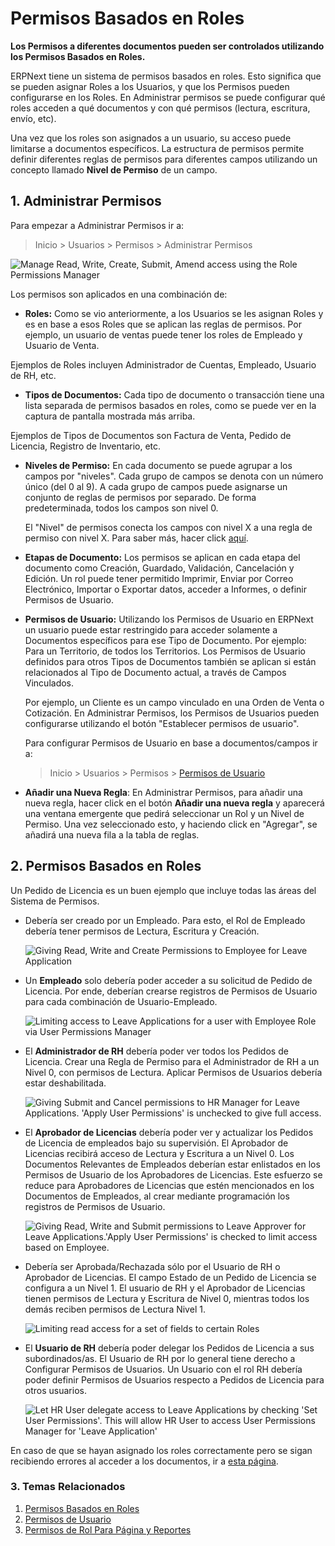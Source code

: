 <!-- add-breadcrumbs -->
# Permisos Basados en Roles

**Los Permisos a diferentes documentos pueden ser controlados utilizando los Permisos Basados en Roles.**

ERPNext tiene un sistema de permisos basados en roles. Esto significa que se pueden asignar Roles a los Usuarios, y que los Permisos pueden configurarse en los Roles. En Administrar permisos se puede configurar qué roles acceden a qué documentos y con qué permisos (lectura, escritura, envío, etc).

Una vez que los roles son asignados a un usuario, su acceso puede limitarse a documentos específicos. La estructura de permisos permite definir diferentes reglas de permisos para diferentes campos utilizando un concepto llamado **Nivel de Permiso** de un campo. 

## 1. Administrar Permisos
Para empezar a Administrar Permisos ir a:
> Inicio > Usuarios > Permisos > Administrar Permisos

<img alt="Manage Read, Write, Create, Submit, Amend access using the Role Permissions Manager" class="screenshot" src="{{docs_base_url}}/assets/img/users-and-permissions/setting-up-permissions-leave-application.png">

Los permisos son aplicados en una combinación de: 

  * **Roles:** Como se vio anteriormente, a los Usuarios se les asignan Roles y es en base a esos Roles que se aplican las reglas de permisos. Por ejemplo, un usuario de ventas puede tener los roles de Empleado y Usuario de Venta.

  Ejemplos de Roles incluyen Administrador de Cuentas, Empleado, Usuario de RH, etc.

  * **Tipos de Documentos:** Cada tipo de documento o transacción tiene una lista separada de permisos basados en roles, como se puede ver en la captura de pantalla mostrada más arriba. 

  Ejemplos de Tipos de Documentos son Factura de Venta, Pedido de Licencia, Registro de Inventario, etc.

  * **Niveles de Permiso:** En cada documento se puede agrupar a los campos por "niveles". Cada grupo de campos se denota con un número único (del 0 al 9). A cada grupo de campos puede asignarse un conjunto de reglas de permisos por separado. De forma predeterminada, todos los campos son nivel 0. 

    El "Nivel" de permisos conecta los campos con nivel X a una regla de permiso con nivel X. Para saber más, hacer click [aquí](/docs/user/manual/en/setting-up/articles/managing-perm-level).

  * **Etapas de Documento:** Los permisos se aplican en cada etapa del documento como Creación, Guardado, Validación, Cancelación y Edición. Un rol puede tener permitido Imprimir, Enviar por Correo Electrónico, Importar o Exportar datos, acceder a Informes, o definir Permisos de Usuario. 

  * **Permisos de Usuario:** Utilizando los Permisos de Usuario en ERPNext un usuario puede estar restringido para acceder solamente a Documentos específicos para ese Tipo de Documento. Por ejemplo: Para un Territorio, de todos los Territorios. Los Permisos de Usuario definidos para otros Tipos de Documentos también se aplican si están relacionados al Tipo de Documento actual, a través de Campos Vinculados.
  
    Por ejemplo, un Cliente es un campo vinculado en una Orden de Venta o Cotización. En Administrar Permisos, los Permisos de Usuarios pueden configurarse utilizando el botón "Establecer permisos de usuario".

    Para configurar Permisos de Usuario en base a documentos/campos ir a:
    > Inicio > Usuarios > Permisos > [Permisos de Usuario](/docs/user/manual/es/setting-up/users-and-permissions/user-permissions)

  * **Añadir una Nueva Regla**: En Administrar Permisos, para añadir una nueva regla, hacer click en el botón **Añadir una nueva regla** y aparecerá una ventana emergente que pedirá seleccionar un Rol y un Nivel de Permiso. Una vez seleccionado esto, y haciendo click en "Agregar", se añadirá una nueva fila a la tabla de reglas. 

## 2. Permisos Basados en Roles

Un Pedido de Licencia es un buen ejemplo que incluye todas las áreas del Sistema de Permisos. 

* Debería ser creado por un Empleado.
  Para esto, el Rol de Empleado debería tener permisos de Lectura, Escritura y Creación. 

  <img class="screenshot" alt="Giving Read, Write and Create Permissions to Employee for Leave Application"  src="{{docs_base_url}}/assets/img/users-and-permissions/setting-up-permissions-employee-role.png">

* Un **Empleado** solo debería poder acceder a su solicitud de Pedido de Licencia.
  Por ende, deberían crearse registros de Permisos de Usuario para cada combinación de Usuario-Empleado. 

  <img class="screenshot" alt="Limiting access to Leave Applications for a user with Employee Role via User Permissions Manager" src="/docs/assets/img/users-and-permissions/setting-up-permissions-employee-user-permissions.png">
  
* El **Administrador de RH** debería poder ver todos los Pedidos de Licencia. 
  Crear una Regla de Permiso para el Administrador de RH a un Nivel 0, con permisos de Lectura. Aplicar Permisos de Usuarios debería estar deshabilitada.

  <img class="screenshot" alt="Giving Submit and Cancel permissions to HR Manager for Leave Applications. 'Apply User Permissions' is unchecked to give full access." src="{{docs_base_url}}/assets/img/users-and-permissions/setting-up-permissions-hr-manager-role.png">

* El **Aprobador de Licencias** debería poder ver y actualizar los Pedidos de Licencia de empleados bajo su supervisión.
  El Aprobador de Licencias recibirá acceso de Lectura y Escritura a un Nivel 0. Los Documentos Relevantes de Empleados deberían estar enlistados en los Permisos de Usuario de los Aprobadores de Licencias. Este esfuerzo se reduce para Aprobadores de Licencias que estén mencionados en los Documentos de Empleados, al crear mediante programación los registros de Permisos de Usuario. 

  <img class="screenshot" alt="Giving Read, Write and Submit permissions to Leave Approver for Leave Applications.'Apply User Permissions' is checked to limit access based on Employee." src="{{docs_base_url}}/assets/img/users-and-permissions/setting-up-permissions-leave-approver-role.png">

* Debería ser Aprobada/Rechazada sólo por el Usuario de RH o Aprobador de Licencias. 
  El campo Estado de un Pedido de Licencia se configura a un Nivel 1. El usuario de RH y el Aprobador de Licencias tienen permisos de Lectura y Escritura de Nivel 0, mientras todos los demás reciben permisos de Lectura Nivel 1. 

  <img class="screenshot" alt="Limiting read access for a set of fields to certain Roles" src="/docs/assets/img/users-and-permissions/setting-up-permissions-level-1.png">

* El **Usuario de RH** debería poder delegar los Pedidos de Licencia a sus subordinados/as. 
  El Usuario de RH por lo general tiene derecho a Configurar Permisos de Usuarios. Un Usuario con el rol RH debería poder definir Permisos de Usuarios respecto a Pedidos de Licencia para otros usuarios.

  <img class="screenshot" alt="Let HR User delegate access to Leave Applications by checking 'Set User Permissions'. This will allow HR User to access User Permissions Manager for 'Leave Application'" src="{{docs_base_url}}/assets/img/users-and-permissions/setting-up-permissions-hr-user-role.png">

En caso de que se hayan asignado los roles correctamente pero se sigan recibiendo errores al acceder a los documentos, ir a [esta página](/docs/user/manual/es/setting-up/articles/report-permission-error).

### 3. Temas Relacionados
1. [Permisos Basados en Roles](/docs/user/manual/es/setting-up/users-and-permissions/role-based-permissions)
1. [Permisos de Usuario](/docs/user/manual/es/setting-up/users-and-permissions/user-permissions)
1. [Permisos de Rol Para Página y Reportes](/docs/user/manual/es/setting-up/users-and-permissions/role-permission-for-page-and-report)

